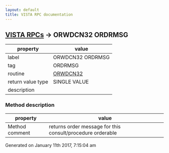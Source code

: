 ```yaml
---
layout: default
title: VISTA RPC documentation
---
```




## [VISTA RPCs](TableOfContent.md) &#8594; ORWDCN32 ORDRMSG 

 property | value 
--- | --- 
 label | ORWDCN32 ORDRMSG
 tag | ORDRMSG
 routine | [ORWDCN32](http://code.osehra.org/dox/Routine_ORWDCN32_source.html)
 return value type | SINGLE VALUE
 description | 


### Method description

 property | value 
--- | --- 
 Method comment | returns order message for this consult/procedure orderable




 Generated on January 11th 2017, 7:15:04 am